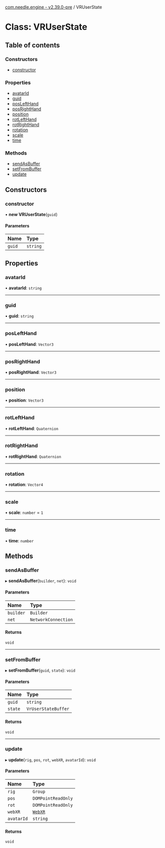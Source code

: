 [com.needle.engine - v2.39.0-pre](../README.md) / VRUserState

# Class: VRUserState

## Table of contents

### Constructors

- [constructor](VRUserState.md#constructor)

### Properties

- [avatarId](VRUserState.md#avatarid)
- [guid](VRUserState.md#guid)
- [posLeftHand](VRUserState.md#poslefthand)
- [posRightHand](VRUserState.md#posrighthand)
- [position](VRUserState.md#position)
- [rotLeftHand](VRUserState.md#rotlefthand)
- [rotRightHand](VRUserState.md#rotrighthand)
- [rotation](VRUserState.md#rotation)
- [scale](VRUserState.md#scale)
- [time](VRUserState.md#time)

### Methods

- [sendAsBuffer](VRUserState.md#sendasbuffer)
- [setFromBuffer](VRUserState.md#setfrombuffer)
- [update](VRUserState.md#update)

## Constructors

### constructor

• **new VRUserState**(`guid`)

#### Parameters

| Name | Type |
| :------ | :------ |
| `guid` | `string` |

## Properties

### avatarId

• **avatarId**: `string`

___

### guid

• **guid**: `string`

___

### posLeftHand

• **posLeftHand**: `Vector3`

___

### posRightHand

• **posRightHand**: `Vector3`

___

### position

• **position**: `Vector3`

___

### rotLeftHand

• **rotLeftHand**: `Quaternion`

___

### rotRightHand

• **rotRightHand**: `Quaternion`

___

### rotation

• **rotation**: `Vector4`

___

### scale

• **scale**: `number` = `1`

___

### time

• **time**: `number`

## Methods

### sendAsBuffer

▸ **sendAsBuffer**(`builder`, `net`): `void`

#### Parameters

| Name | Type |
| :------ | :------ |
| `builder` | `Builder` |
| `net` | `NetworkConnection` |

#### Returns

`void`

___

### setFromBuffer

▸ **setFromBuffer**(`guid`, `state`): `void`

#### Parameters

| Name | Type |
| :------ | :------ |
| `guid` | `string` |
| `state` | `VrUserStateBuffer` |

#### Returns

`void`

___

### update

▸ **update**(`rig`, `pos`, `rot`, `webXR`, `avatarId`): `void`

#### Parameters

| Name | Type |
| :------ | :------ |
| `rig` | `Group` |
| `pos` | `DOMPointReadOnly` |
| `rot` | `DOMPointReadOnly` |
| `webXR` | [`WebXR`](WebXR.md) |
| `avatarId` | `string` |

#### Returns

`void`
